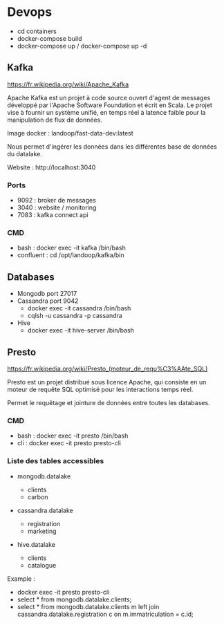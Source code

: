 # Devops

- cd containers
- docker-compose build
- docker-compose up / docker-compose up -d

## Kafka 

https://fr.wikipedia.org/wiki/Apache_Kafka

Apache Kafka est un projet à code source ouvert d'agent de messages développé par l'Apache Software Foundation et écrit en Scala. Le projet vise à fournir un système unifié, en temps réel à latence faible pour la manipulation de flux de données.

Image docker : landoop/fast-data-dev:latest

Nous permet d'ingérer les données dans les différentes base de données du datalake.

Website : http://localhost:3040

### Ports 

- 9092 : broker de messages
- 3040 : website / monitoring
- 7083 : kafka connect api

### CMD

- bash : docker exec -it kafka /bin/bash
- confluent : cd /opt/landoop/kafka/bin

## Databases

- Mongodb port 27017
- Cassandra port 9042
    - docker exec -it cassandra /bin/bash
    - cqlsh -u cassandra -p cassandra
- Hive
    - docker exec -it hive-server /bin/bash

## Presto 

https://fr.wikipedia.org/wiki/Presto_(moteur_de_requ%C3%AAte_SQL)

Presto est un projet distribué sous licence Apache, qui consiste en un moteur de requête SQL optimisé pour les interactions temps réel.

Permet le requêtage et jointure de données entre toutes les databases. 

### CMD

- bash : docker exec -it presto /bin/bash
- cli : docker exec -it presto  presto-cli

### Liste des tables accessibles

- mongodb.datalake
    - clients
    - carbon

- cassandra.datalake
    - registration
    - marketing

- hive.datalake
    - clients
    - catalogue

Example : 

- docker exec -it presto  presto-cli
- select * from mongodb.datalake.clients;
- select * from mongodb.datalake.clients m left join cassandra.datalake.registration c on m.immatriculation = c.id;




